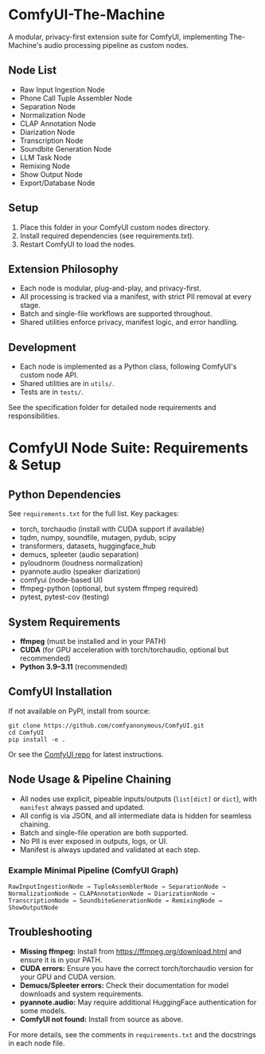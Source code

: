 # ComfyUI-The-Machine

A modular, privacy-first extension suite for ComfyUI, implementing The-Machine's audio processing pipeline as custom nodes.

## Node List
- Raw Input Ingestion Node
- Phone Call Tuple Assembler Node
- Separation Node
- Normalization Node
- CLAP Annotation Node
- Diarization Node
- Transcription Node
- Soundbite Generation Node
- LLM Task Node
- Remixing Node
- Show Output Node
- Export/Database Node

## Setup
1. Place this folder in your ComfyUI custom nodes directory.
2. Install required dependencies (see requirements.txt).
3. Restart ComfyUI to load the nodes.

## Extension Philosophy
- Each node is modular, plug-and-play, and privacy-first.
- All processing is tracked via a manifest, with strict PII removal at every stage.
- Batch and single-file workflows are supported throughout.
- Shared utilities enforce privacy, manifest logic, and error handling.

## Development
- Each node is implemented as a Python class, following ComfyUI's custom node API.
- Shared utilities are in `utils/`.
- Tests are in `tests/`.

See the specification folder for detailed node requirements and responsibilities.

# ComfyUI Node Suite: Requirements & Setup

## Python Dependencies
See `requirements.txt` for the full list. Key packages:
- torch, torchaudio (install with CUDA support if available)
- tqdm, numpy, soundfile, mutagen, pydub, scipy
- transformers, datasets, huggingface_hub
- demucs, spleeter (audio separation)
- pyloudnorm (loudness normalization)
- pyannote.audio (speaker diarization)
- comfyui (node-based UI)
- ffmpeg-python (optional, but system ffmpeg required)
- pytest, pytest-cov (testing)

## System Requirements
- **ffmpeg** (must be installed and in your PATH)
- **CUDA** (for GPU acceleration with torch/torchaudio, optional but recommended)
- **Python 3.9–3.11** (recommended)

## ComfyUI Installation
If not available on PyPI, install from source:
```
git clone https://github.com/comfyanonymous/ComfyUI.git
cd ComfyUI
pip install -e .
```
Or see the [ComfyUI repo](https://github.com/comfyanonymous/ComfyUI) for latest instructions.

## Node Usage & Pipeline Chaining
- All nodes use explicit, pipeable inputs/outputs (`list[dict]` or `dict`), with `manifest` always passed and updated.
- All config is via JSON, and all intermediate data is hidden for seamless chaining.
- Batch and single-file operation are both supported.
- No PII is ever exposed in outputs, logs, or UI.
- Manifest is always updated and validated at each step.

### Example Minimal Pipeline (ComfyUI Graph)
```
RawInputIngestionNode → TupleAssemblerNode → SeparationNode → NormalizationNode → CLAPAnnotationNode → DiarizationNode → TranscriptionNode → SoundbiteGenerationNode → RemixingNode → ShowOutputNode
```

## Troubleshooting
- **Missing ffmpeg:** Install from https://ffmpeg.org/download.html and ensure it is in your PATH.
- **CUDA errors:** Ensure you have the correct torch/torchaudio version for your GPU and CUDA version.
- **Demucs/Spleeter errors:** Check their documentation for model downloads and system requirements.
- **pyannote.audio:** May require additional HuggingFace authentication for some models.
- **ComfyUI not found:** Install from source as above.

For more details, see the comments in `requirements.txt` and the docstrings in each node file. 
